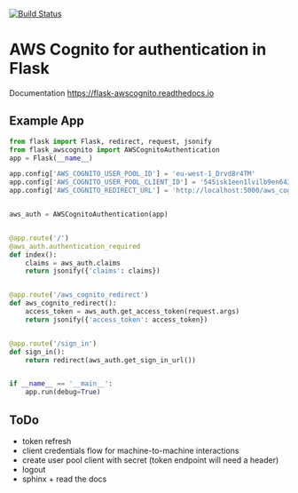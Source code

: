 [![Build Status](https://travis-ci.org/cgauge/Flask-AWSCognito.svg?branch=master)](https://travis-ci.org/cgauge/Flask-AWSCognito)

# AWS Cognito for authentication in Flask

Documentation https://flask-awscognito.readthedocs.io

## Example App
```python
from flask import Flask, redirect, request, jsonify
from flask_awscognito import AWSCognitoAuthentication
app = Flask(__name__)

app.config['AWS_COGNITO_USER_POOL_ID'] = 'eu-west-1_Drvd8r4TM'
app.config['AWS_COGNITO_USER_POOL_CLIENT_ID'] = '545isk1een1lvilb9en643g3vd'
app.config['AWS_COGNITO_REDIRECT_URL'] = 'http://localhost:5000/aws_cognito_redirect'


aws_auth = AWSCognitoAuthentication(app)


@app.route('/')
@aws_auth.authentication_required
def index():
    claims = aws_auth.claims
    return jsonify({'claims': claims})


@app.route('/aws_cognito_redirect')
def aws_cognito_redirect():
    access_token = aws_auth.get_access_token(request.args)
    return jsonify({'access_token': access_token})


@app.route('/sign_in')
def sign_in():
    return redirect(aws_auth.get_sign_in_url())


if __name__ == '__main__':
    app.run(debug=True)

```

## ToDo
- token refresh
- client credentials flow for machine-to-machine interactions
- create user pool client with secret (token endpoint will need a header)
- logout
- sphinx + read the docs
